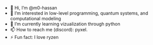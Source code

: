 - 👋 Hi, I’m @m0-hassan
- 👀 I’m interested in low-level programming, quantum systems, and computational modeling
- 🌱 I’m currently learning vizualization through python
- 📫 How to reach me (discord): pyxel.
- ⚡ Fun fact: I love ryzen

<!---
m0-hassan/m0-hassan is a ✨ special ✨ repository because its `README.md` (this file) appears on your GitHub profile.
You can click the Preview link to take a look at your changes.
--->
